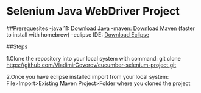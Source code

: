# Selenium Java WebDriver Project

##Prerequesites
-java 11: [Download Java](https://www.oracle.com/java/technologies/javase-downloads.html) 
-maven: [Download Maven](https://maven.apache.org/download.cgi) (faster to install with homebrew)
-eclipse IDE: [Download Eclipse](https://www.eclipse.org/downloads/)

  ##Steps

  1.Clone the repository into your local system with command: git clone https://github.com/VladimirGovorov/cucumber-selenium-project.git
  
  2.Once you have eclipse installed import from your local system:
  File>Import>Existing Maven Project>Folder where you cloned the project


  
